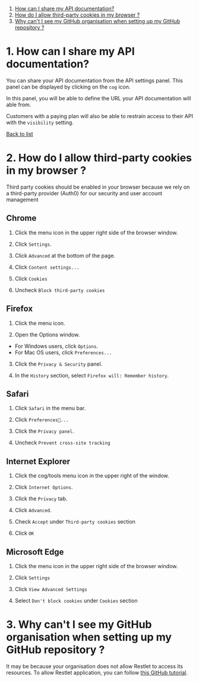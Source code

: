 <a class="anchor" name="list"></a>

1. [How can I share my API documentation?](#01 "How can I share my API documentation?")
2. [How do I allow third-party cookies in my browser ?](#02 "How do I allow third-party cookies in my browser ?")
3. [Why can't I see my GitHub organisation when setting up my GitHub repository ?](#03 "Why can't I see my GitHub organisation when setting up my GitHub repository ?")


# <a class="anchor" name="01"></a>1. How can I share my API documentation?

You can share your API documentation from the API settings panel. This panel can be displayed by clicking on the `cog` icon.

In this panel, you will be able to define the URL your API documentation will able from.

Customers with a paying plan will also be able to restrain access to their API with the `visibility` setting.

[Back to list](#list "Back to list of frequently asked questions")

# <a class="anchor" name="02"></a>2. How do I allow third-party cookies in my browser ? 

Third party cookies should be enabled in your browser because we rely on a third-party provider (Auth0) for our security and user account management

## Chrome

1. Click the menu icon in the upper right side of the browser window.

2. Click `Settings`.

3. Click `Advanced` at the bottom of the page.

4. Click `Content settings...`

5. Click `Cookies`

6. Uncheck `Block third-party cookies`

## Firefox

1. Click the menu icon.

2. Open the Options window.

* For Windows users, click `Options`. 
* For Mac OS users, click `Preferences...`

3. Click the `Privacy & Security` panel.

4. In the `History` section, select `Firefox will: Remember history`.

## Safari

1. Click `Safari` in the menu bar.

2. Click `Preferences...`

3. Click the `Privacy panel`.

4. Uncheck `Prevent cross-site tracking`

## Internet Explorer

1. Click the cog/tools menu icon in the upper right of the window.

2. Click `Internet Options`.

3. Click the `Privacy` tab.

4. Click `Advanced`.

5. Check `Accept` under `Third-party cookies` section

6. Click `OK`

## Microsoft Edge

1. Click the menu icon in the upper right side of the browser window.

2. Click `Settings`

3. Click `View Advanced Settings`

4. Select `Don't block cookies` under `Cookies` section

# <a class="anchor" name="03"></a>3. Why can't I see my GitHub organisation when setting up my GitHub repository ? 

It may be because your organisation does not allow Restlet to access its resources. To allow Restlet application, you can follow [this GitHub tutorial](https://help.github.com/articles/approving-oauth-apps-for-your-organization/).